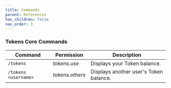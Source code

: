```yaml
---
title: Commands
parent: References
has_children: false
nav_order: 3
---
```


### Tokens Core Commands
Command | Permission | Description
--- | --- | ---
`/tokens` | _tokens.use_ | Displays your Token balance.
`/tokens <username>` | _tokens.others_ | Displays another user's Token balance.